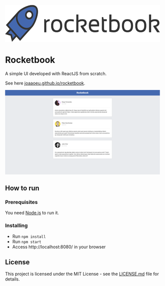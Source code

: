 <p align="left"><img src="logo/horizontalv2.png" alt="rocketbook" height="120px"></p>

# Rocketbook

A simple UI developed with ReactJS from scratch.

See here [joaaoeu.github.io/rocketbook](https://joaaoeu.github.io/rocketbook/).

![Screenshot Rocketbook](./screenshot-rocketbook.png "Screenshot Rocketbook")

## How to run

### Prerequisites

You need [Node.js](https://nodejs.org/) to run it.

### Installing

- Run `npm install`
- Run `npm start`
- Access http://localhost:8080/ in your browser

## License

This project is licensed under the MIT License - see the [LICENSE.md](LICENSE.md) file for details.

